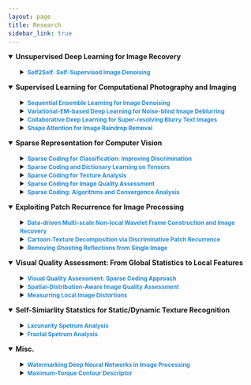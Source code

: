 ```yaml
---
layout: page
title: Research
sidebar_link: true
---
```

<!--
<p class="message">
  Carry on!
</p>
-->
<details open="">
<summary><strong>Unsupervised Deep Learning for Image Recovery</strong></summary>
<ul>

<details>
<summary><strong><small><font color=#268bd2>Self2Self: Self-Supervised Image Denoising</font></small></strong></summary>
<!--1-1-->
<table>
<tbody>
<tr>
 <th>
  <img src="https://github.com/Dofboom/Dofboom.github.io/raw/master/images/r_im1.png" alt="" height="130" />
  <img src="https://github.com/Dofboom/Dofboom.github.io/raw/master/images/r_im2.png" alt="" height="130" />
  <ul>
  <small>
   <li type="disc"><strong><a href="https://github.com/csyhquan/csyhquan.github.io/raw/master/manuscript/20x-cvpr-Self2Self%20With%20Dropout%20Learning%20Self-Supervised%20Denoising%20From%20Single%20Image.pdf">Self2self with dropout: learning self-supervised denoising from single image</a></strong>, CVPR, 2020.</li>
  </small>
  </ul>
 </th>
</tr>

</tbody>
</table>
</details>
</ul>
</details>

<!--2-->
<details open="">
<summary><strong>Supervised Learning for Computational Photography and Imaging</strong></summary>
<ul>
<!--2-1-->
<details>
<summary><strong><small><font color=#268bd2>Sequential Ensemble Learning for Image Denoising</font></small></strong></summary>

<table>
<tbody>
<tr>
 <th>
  <img src="https://github.com/Dofboom/Dofboom.github.io/raw/master/images/r_im3.png" alt="" height="130"/>
<ul>
<small>
<li type="disc"><strong><a href="https://github.com/csyhquan/csyhquan.github.io/raw/master/manuscript/20-tip-Image%20Denoising%20via%20Sequential%20Ensemble%20Learning.pdf">Image denoising via sequential ensemble learning</a></strong>, TIP, 2020.</li>
</small>
</ul>
 </th>
</tr>
</tbody>
</table>
</details>

<!--2-2-->
<details>
<summary><strong><small><font color=#268bd2>Variational-EM-based Deep Learning for Noise-blind Image Deblurring</font></small></strong></summary>

<table>
<tbody>
<tr>
 <th>
  <img src="https://github.com/Dofboom/Dofboom.github.io/raw/master/images/r_im4.png" alt="" height="130" />
<ul>
<small>
<li type="disc"><strong><a href="https://github.com/csyhquan/csyhquan.github.io/raw/master/manuscript/20x-cvpr-Variational-EM-based%20Deep%20Learning%20for%20Noise-blind%20Image%20Deblurring.pdf">Variational-EM-based deep learning for noise-blind image deblurring</a></strong>, CVPR, 2020.</li>
</small>
</ul>
 </th>
</tr>
</tbody>
</table>
</details>

<!--2-3-->
<details>
<summary><strong><small><font color=#268bd2>Collaborative Deep Learning for Super-resolving Blurry Text Images</font></small></strong></summary>

<table>
<tbody>
<tr>
 <th>
  <img src="https://github.com/Dofboom/Dofboom.github.io/raw/master/images/r_im5.png" alt="" height="130" />

  <img src="https://github.com/Dofboom/Dofboom.github.io/raw/master/images/r_im6.png" alt="" height="130"  />
<ul>
<small>
<li type="disc"><strong><a href="https://github.com/csyhquan/csyhquan.github.io/raw/master/manuscript/20x-tci-Collaborative%20Deep%20Learning%20for%20Super-Resolving%20Blurry%20Text%20Images.pdf">Collaborative deep learning for super-resolving blurry text images </a></strong>, TCI, 2020.</li>
</small>
</ul>
 </th>
</tr>
</tbody>
</table>
</details>

<!--2-4-->
<details>
<summary><strong><small><font color=#268bd2>Shape Attention for Image Raindrop Removal</font></small></strong></summary>

<table>
<tbody>
<tr>
 <th>
  <img src="https://github.com/Dofboom/Dofboom.github.io/raw/master/images/r_im7.png" alt="" height="130" />
  <img src="https://github.com/Dofboom/Dofboom.github.io/raw/master/images/r_im8.png" alt="" height="130" />
  <img src="https://github.com/Dofboom/Dofboom.github.io/raw/master/images/im_2_4_3.png" alt="" height="130"/>
<ul>
<small>
<li type="disc"><strong><a href="https://github.com/csyhquan/csyhquan.github.io/raw/master/manuscript/19-iccv-Deep%20Learning%20for%20Seeing%20Through%20Window%20With%20Raindrops.pdf">Deep learning for seeing through window with raindrops </a></strong>, ICCV, 2019.</li>
</small>
</ul>
 </th>
</tr>
</tbody>
</table>

</details>

</ul>
</details>



<!---------------------------------3-------------------------------------------------->
<!---------------------------------3-------------------------------------------------->
<!---------------------------------3-------------------------------------------------->
<details open="">
<summary><strong>Sparse Representation for Computer Vision</strong></summary>
<ul>
<!--3-1-->
<details>
<summary><strong><small><font color=#268bd2>Sparse Coding for Classification: Improving Discrimination</font></small></strong></summary>
<table>
<tbody>
<tr>
 <th>
  <img src="https://github.com/Dofboom/Dofboom.github.io/raw/master/images/im_3_1_1.png" alt="" height="130"/>
<ul>
<small>
<li type="disc"><strong><a href="https://github.com/csyhquan/csyhquan.github.io/raw/master/manuscript/19-spl-Supervised%20Sparse%20Coding%20With%20Decision%20Forest.pdf">Supervised sparse coding with decision forest</a></strong>, SPL, 2019.</li>
<li type="disc"><strong><a href="https://github.com/csyhquan/csyhquan.github.io/raw/master/manuscript/16-pr-Supervised%20dictionary%20learning%20with%20multiple%20classifier%20integration.pdf">Supervised dictionary learning with multiple classifier integration</a></strong>, PR, 2016.</li>
<li type="disc"><strong><a href="https://github.com/csyhquan/csyhquan.github.io/raw/master/manuscript/16-cvpr-Equiangular%20Kernel%20Dictionary%20Learning%20with%20Applications%20to%20Dynamic%20Texture%20Analysis.pdf">Equiangular kernel dictionary learning with applications to dynamic texture analysis</a></strong>, CVPR, 2016.</li>
<li type="disc"><strong><a href="https://github.com/csyhquan/csyhquan.github.io/raw/master/manuscript/16-cvpr-Sparse%20Coding%20for%20Classification%20via%20Discrimination%20Ensemble.pdf">Sparse coding for classification via discrimination ensemble</a></strong>, CVPR, 2016</li>
<li type="disc"><strong><a href="https://github.com/csyhquan/csyhquan.github.io/raw/master/manuscript/14-eccv-A%20Convergent%20Incoherent%20Dictionary%20Learning%20Algorithm%20for%20Sparse%20Coding.pdf">A convergent incoherent dictionary learning algorithm for sparse coding</a></strong>, ECCV, 2014.</li>
</small>
</ul>
 </th>
</tr>
</tbody>
</table>
</details>
<!--3-2-->
<details>
<summary><strong><small><font color=#268bd2>Sparse Coding and Dictionary Learning on Tensors </font></small></strong></summary>
<table>
<tbody>
<tr>
 <th>
<ul>
<small>
<li type="disc"><strong><a href="https://github.com/csyhquan/csyhquan.github.io/raw/master/manuscript/20x-tmm-Factorized%20Tensor%20Dictionary%20Learning%20for%20Visual%20Tensor%20Data%20Completion.PDF">Factorized tensor dictionary learning for visual tensor data completion </a></strong>, TMM, 2020.</li>
<li type="disc"><strong><a href="https://github.com/csyhquan/csyhquan.github.io/raw/master/manuscript/19-tcyb-Exploiting%20Global%20Low-rank%20Structure%20and%20Local%20Sparsity%20Nature%20for%20Tensor%20Completion.pdf">Exploiting global low-rank structure and local sparsity nature for tensor completion </a></strong>, TCYB, 2019.</li>
<li type="disc"><strong><a href="https://github.com/csyhquan/csyhquan.github.io/raw/master/manuscript/15-iccv-Dynamic%20Texture%20Recognition%20via%20Orthogonal%20Tensor%20Dictionary%20Learning.pdf">Dynamic texture recognition via orthogonal tensor dictionary learning </a></strong>, ICCV, 2015.</li>
</small>
</ul>
 </th>
</tr>
</tbody>
</table>
</details>
<!--3-3-->
<details>
<summary><strong><small><font color=#268bd2>Sparse Coding for Texture Analysis</font></small></strong></summary>
<table>
<tbody>
<tr>
 <th>
  <img src="https://github.com/Dofboom/Dofboom.github.io/raw/master/images/im_3_3_1.png" alt="" height="130"/>
<ul>
<small>
<li type="disc"><strong><a href="https://github.com/csyhquan/csyhquan.github.io/raw/master/manuscript/20-spl-Weakly-Supervised%20Sparse%20Coding%20with%20Geometric%20Prior%20for%20Interactive%20Texture%20Segmentation.pdf">Weakly-supervised sparse coding with geometric prior for interactive texture segmentation </a></strong>, SPL, 2020.</li>
<li type="disc"><strong><a href="https://github.com/csyhquan/csyhquan.github.io/raw/master/manuscript/16-cvpr-Equiangular%20Kernel%20Dictionary%20Learning%20with%20Applications%20to%20Dynamic%20Texture%20Analysis.pdf">Equiangular kernel dictionary learning with applications to dynamic texture analysis</a></strong>, CVPR, 2016.</li>
<li type="disc"><strong><a href="https://github.com/csyhquan/csyhquan.github.io/raw/master/manuscript/15-iccv-Dynamic%20Texture%20Recognition%20via%20Orthogonal%20Tensor%20Dictionary%20Learning.pdf">Dynamic texture recognition via orthogonal tensor dictionary learning </a></strong>, ICCV, 2015.</li>
</small>
</ul>
 </th>
</tr>
</tbody>
</table>
</details>
<!--3-4-->
<details>
<summary><strong><small><font color=#268bd2>Sparse Coding for Image Quality Assessment </font></small></strong></summary>
<table>
<tbody>
<tr>
 <th>
<ul>
<small>
<li type="disc"><strong><a href="https://github.com/csyhquan/csyhquan.github.io/raw/master/manuscript/20x-tmm-Image%20Quality%20Assessment%20Using%20Kernel%20Sparse%20Coding.pdf">Image quality assessment using kernel sparse coding</a></strong>, TMM, 2020.</li>
<li type="disc"><strong><a href="https://github.com/csyhquan/csyhquan.github.io/raw/master/manuscript/20-nca-Full-reference%20image%20quality%20metric%20for%20blurry%20images%20and%20compressed%20images%20using%20hybrid%20dictionary%20learning.pdf">Full-reference image quality metric for blurry images and compressed images using hybrid dictionary learning </a></strong>, NCA, 2020.</li>
</small>
</ul>
 </th>
</tr>
</tbody>
</table>
</details>
<!--3-5-->
<details>
<summary><strong><small><font color=#268bd2>Sparse Coding: Algorithms and Convergence Analysis</font> </small></strong></summary>
<table>
<tbody>
<tr>
 <th>
<ul>
<small>
<li type="disc"><strong><a href="https://github.com/csyhquan/csyhquan.github.io/raw/master/manuscript/16-tpami-Dictionary%20learning%20for%20sparse%20coding_Algorithms%20and%20convergence%20analysis.pdf">Dictionary learning for sparse coding：algorithms and convergence analysis </a></strong>, TPAMI, 2016.</li>
<li type="disc"><strong><a href="https://github.com/csyhquan/csyhquan.github.io/raw/master/manuscript/14-cvpr-l0%20norm%20based%20dictionary%20learning%20by%20proximal%20methods%20with%20global%20convergence.pdf">L0 norm-based dictionary learning by proximal methods with global convergence</a></strong>, CVPR, 2014.</li>
</small>
</ul>
 </th>
</tr>
</tbody>
</table>
</details>


</ul>
</details>

<!---------------------------------4-------------------------------------------------->
<!---------------------------------4-------------------------------------------------->
<!---------------------------------4-------------------------------------------------->
<details open="">
<summary><strong>Exploiting Patch Recurrence for Image Processing</strong></summary>
<ul>
<!--4-1-->
<details>
<summary><strong><small><font color=#268bd2>Data-driven Multi-scale Non-local Wavelet Frame Construction and Image Recovery</font> </small></strong></summary>
<table>
<tbody>
<tr>
 <th>
  <img src="https://github.com/Dofboom/Dofboom.github.io/raw/master/images/im_4_1_1.png" alt="" height="130"/>
  <img src="https://github.com/Dofboom/Dofboom.github.io/raw/master/images/im_4_1_2.png" alt="" height="130"/>
<ul>
<small>
<li type="disc"><strong><a href="https://github.com/csyhquan/csyhquan.github.io/raw/master/manuscript/15-josc-Data-driven%20multi-scale%20non-local%20wavelet%20frame%20construction%20and%20image%20recovery.pdf">Data-driven multi-scale non-local wavelet frame construction and image recovery </a></strong>, JOSC, 2015.</li>
</small>
</ul>
 </th>
</tr>
</tbody>
</table>
</details>
<!--4-2-->
<details>
<summary><strong><small><font color=#268bd2>Cartoon-Texture Decomposition via Discriminative Patch Recurrence </font></small></strong></summary>
<table>
<tbody>
<tr>
 <th>
  <img src="https://github.com/Dofboom/Dofboom.github.io/raw/master/images/im_4_2_1.png" alt="" height="130"/>
  <img src="https://github.com/Dofboom/Dofboom.github.io/raw/master/images/im_4_2_2.png" alt="" height="130"/>
<ul>
<small>
<li type="disc"><strong><a href="https://github.com/csyhquan/csyhquan.github.io/raw/master/manuscript/20x-siam-Cartoon-Texture%20Image%20Decomposition%20using%20Orientation%20Characteristics%20in%20Patch%20Recurrence.pdf">Cartoon-texture image decomposition using orientation characteristics in  patch recurrence</a></strong>, SIIMS, 2020.</li>
</small>
</ul>
 </th>
</tr>
</tbody>
</table>
</details>
<!--4-3-->
<details>
<summary><strong><small><font color=#268bd2>Removing Ghosting Reflections from Single Image </font></small></strong></summary>
<table>
<tbody>
<tr>
 <th>
  <img src="https://github.com/Dofboom/Dofboom.github.io/raw/master/images/im_4_3_1.png" alt="" height="130"/>
<ul>
<small>
<li type="disc"><strong><a href="https://github.com/csyhquan/csyhquan.github.io/raw/master/manuscript/20-tci-Removing%20Reflection%20From%20a%20Single%20Image%20With%20Ghosting%20Effect.pdf">Removing reflection from a single image with ghosting effect</a></strong>, TCI, 2020.</li>
</small>
</ul>
 </th>
</tr>
</tbody>
</table>
</details>
</ul>
</details>

<!---------------------------------5-------------------------------------------------->
<!---------------------------------5-------------------------------------------------->
<!---------------------------------5-------------------------------------------------->
<details open="">
<summary><strong>Visual Quality Assessment: From Global Statistics to Local Features</strong></summary>
<ul>
<!--5-1-->
<details>
<summary><strong><small><font color=#268bd2>Visual Quality Assessment: Sparse Coding Approach</font></small></strong></summary>
<table>
<tbody>
<tr>
 <th>
 <img src="https://github.com/Dofboom/Dofboom.github.io/raw/master/images/im_5_1_1.png" alt="" height="130"/>
 <img src="https://github.com/Dofboom/Dofboom.github.io/raw/master/images/im_5_1_2.png" alt="" height="130"/>
 <img src="https://github.com/Dofboom/Dofboom.github.io/raw/master/images/im_5_1_3.png" alt="" height="130"/>
<ul>
<small>
<li type="disc"><strong><a href="https://github.com/csyhquan/csyhquan.github.io/raw/master/manuscript/20-nca-Full-reference%20image%20quality%20metric%20for%20blurry%20images%20and%20compressed%20images%20using%20hybrid%20dictionary%20learning.pdf">Full-reference image quality metric for blurry images and compressed images using hybrid dictionary learning </a></strong>, NCA, 2020.</li>
<li type="disc"><strong><a href="https://github.com/csyhquan/csyhquan.github.io/raw/master/manuscript/20x-tmm-Image%20Quality%20Assessment%20Using%20Kernel%20Sparse%20Coding.pdf">Image quality assessment using kernel sparse coding</a></strong>, TMM, 2020.</li>
</small>
</ul>
 </th>
</tr>
</tbody>
</table>
</details>
<!--5-2-->
<details>
<summary><strong><small><font color=#268bd2>Spatial-Distribution-Aware Image Quality Assessment </font></small></strong></summary>
<table>
<tbody>
<tr>
 <th>
 <img src="https://github.com/Dofboom/Dofboom.github.io/raw/master/images/im_5_2_1.png" alt="" height="130"/>
 <img src="https://github.com/Dofboom/Dofboom.github.io/raw/master/images/im_5_2_2.png" alt="" height="130"/>
  <br />
 <img src="https://github.com/Dofboom/Dofboom.github.io/raw/master/images/im_5_2_3.png" alt="" height="130"/>
 <img src="https://github.com/Dofboom/Dofboom.github.io/raw/master/images/im_5_2_4.png" alt="" height="130"/>
 
<ul>
<small>
<li type="disc"><strong><a href="https://github.com/csyhquan/csyhquan.github.io/raw/master/manuscript/15-tip-Fractal%20Analysis%20for%20Reduced%20Reference%20Image%20Quality%20Assessment.pdf">Fractal analysis for reduced reference image quality assessment </a></strong>, TIP, 2015.</li>
<li type="disc"><strong><a href="https://github.com/csyhquan/csyhquan.github.io/raw/master/manuscript/15-sp-Directional%20regularity%20for%20visual%20quality%20estimation.pdf">Directional regularity for visual quality estimation </a></strong>, SP, 2015.</li>
<li type="disc"><strong><a href="https://github.com/csyhquan/csyhquan.github.io/raw/master/manuscript/14-spic-Reduced%20Reference%20Image%20Quality%20Assessment%20Using%20Regularity%20of%20Phase%20Congruency.pdf">Reduced reference image quality assessment using regularity of phase congruency </a></strong>, SPIC, 2014.</li>
</small>
</ul>
 </th>
</tr>
</tbody>
</table>
</details>
<!--5-3-->
<details>
<summary><strong><small><font color=#268bd2>Measurring Local Image Distortions </font></small></strong></summary>
<table>
<tbody>
<tr>
 <th>
 <img src="https://github.com/Dofboom/Dofboom.github.io/raw/master/images/im_7_1_1.png" alt="" height="130" />
<ul>
<small>
<li type="disc"><strong><a href="https://github.com/csyhquan/csyhquan.github.io/raw/master/manuscript/17-iccv-Estimating%20Defocus%20Blur%20via%20Rank%20of%20Local%20Patches.pdf">Estimating defocus blur via rank of local patches </a></strong>, ICCV, 2017.</li>
</small>
</ul>
 </th>
</tr>
</tbody>
</table>
</details>
</ul>
</details>



<!---------------------------------6-------------------------------------------------->
<!---------------------------------6-------------------------------------------------->
<!---------------------------------6-------------------------------------------------->
<details open="">
<summary><strong>Self-Simiarlity Statstics for Static/Dynamic Texture Recognition</strong></summary>
<ul>
<!--6-1-->
<details>
<summary><strong><small><font color=#268bd2>Lacunarity Spetrum Analysis</font> </small></strong></summary>
<table>
<tbody>
<tr>
 <th>
 <img src="https://github.com/Dofboom/Dofboom.github.io/raw/master/images/laun.png" alt="" height="130"/>
 <img src="https://github.com/Dofboom/Dofboom.github.io/raw/master/images/laun1.png" alt="" height="130"/>
<ul>
<small>
<li type="disc"><strong><a href="https://github.com/csyhquan/csyhquan.github.io/raw/master/manuscript/17-cviu-Spatiotemporal%20lacunarity%20spectrum%20for%20dynamic%20texture%20classification.pdf">Spatiotemporal lacunarity spectrum for dynamic texture classification</a></strong>, CVIU, 2017.</li>
<li type="disc"><strong><a href="https://github.com/csyhquan/csyhquan.github.io/raw/master/manuscript/15-icme-CHARACTERIZING%20DYNAMIC%20TEXTURES%20WITH%20SPACE-TIME%20LACUNARITY%20ANALYSIS.pdf">Characterizing dynamic textures with space-time lacunarity analysis </a></strong>, ICME, 2015.</li>
<li type="disc"><strong><a href="https://github.com/csyhquan/csyhquan.github.io/raw/master/manuscript/14-cvpr-Lacunarity%20Analysis%20on%20Image%20Patterns%20for%20Texture%20Classification.pdf">Lacunarity analysis on image patterns for texture classification </a></strong>, CVPR, 2014.</li>
</small>
</ul>
</th>
</tr>
</tbody>
</table>
</details>
<!--6-2-->
<details>
<summary><strong><small><font color=#268bd2>Fractal Spetrum Analysis </font></small></strong></summary>
<table>
<tbody>
<tr>
 <th>
 <img src="https://github.com/Dofboom/Dofboom.github.io/raw/master/images/im_6_1_1.png" alt="" height="130" />
<ul>
<small>
<li type="disc"><strong><a href="https://github.com/csyhquan/csyhquan.github.io/raw/master/manuscript/15-pr-Classifying%20dynamic%20textures%20via%20spatiotemporal%20fractal%20analysis.pdf">Classifying dynamic textures via spatiotemporal fractal analysis </a></strong>, PR, 2015.</li>
<li type="disc"><strong><a href="https://github.com/csyhquan/csyhquan.github.io/raw/master/manuscript/14-ivc-A%20distinct%20and%20compact%20texture%20descriptor.pdf">A distinct and compact texture descriptor </a></strong>, IVC, 2014.</li>
<li type="disc"><strong><a href="https://github.com/csyhquan/csyhquan.github.io/raw/master/manuscript/11-iccv-Dynamic%20Texture%20Classification%20Using%20Dynamic%20Fractal%20Analysis.pdf">Dynamic texture classification using dynamic fractal analysis </a></strong>, ICCV, 2011.</li>
</small>
</ul>
</th>
</tr>
</tbody>
</table>
</details>


</ul>
</details>

<!---------------------------------7-------------------------------------------------->
<!---------------------------------7-------------------------------------------------->
<!---------------------------------7-------------------------------------------------->

<details open="">
<summary><strong>Misc.</strong></summary>
<ul>
<!--7-1-->
<details>
<summary><strong><small><font color=#268bd2>Watermarking Deep Neural Networks in Image Processing</font> </small></strong></summary>
<table>
<tbody>
<tr>
 <th>
 <img src="https://github.com/Dofboom/Dofboom.github.io/raw/master/images/im_6_2_1.png" alt="" height="130"/>
<ul>
<small>
<li type="disc"><strong><a href="https://github.com/csyhquan/csyhquan.github.io/raw/master/manuscript/20x-tnnls-Watermarking%20Deep%20Neural%20Networks%20in%20Image%20Processing.pdf">Watermarking deep neural networks in image processing </a></strong>, TNNLS, 2020.</li>
</small>
</ul>
</th>
</tr>
</tbody>
</table>
</details>
<!--7-2-->
<details>
<summary><strong><small><font color=#268bd2>Maximum-Torque Contour Descriptor </font></small></strong></summary>
<table>
<tbody>
<tr>
 <th>
 <img src="https://github.com/Dofboom/Dofboom.github.io/raw/master/images/im_7_2_1.png" alt="" height="130"/>
 <img src="https://github.com/Dofboom/Dofboom.github.io/raw/master/images/im_7_2_2.png" alt="" height="130"/>
<ul>
<small>
<li type="disc"><strong><a href="https://github.com/csyhquan/csyhquan.github.io/raw/master/manuscript/12-cvpr-Contour-Based%20Recognition.pdf">Contour-based recognition </a></strong>, CVPR, 2012.</li>
</small>
</ul>
</th>
</tr>
</tbody>
</table>
</details>



</ul>
</details>
















